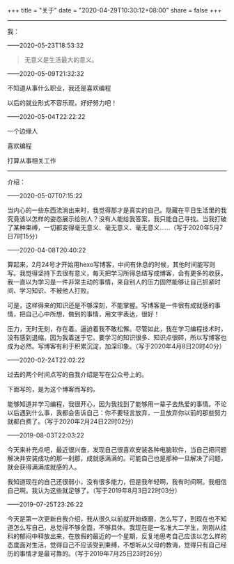 +++
title = "关于" 
date = "2020-04-29T10:30:12+08:00" 
share = false
+++

<!-- require APlayer -->
<link rel="stylesheet" href="https://cdn.jsdelivr.net/npm/aplayer/dist/APlayer.min.css">
<script src="https://cdn.jsdelivr.net/npm/aplayer/dist/APlayer.min.js"></script>
<!-- require MetingJS -->
<script src="https://cdn.jsdelivr.net/npm/meting@2/dist/Meting.min.js"></script>
<meting-js
server="netease"
type="playlist"
id="967686417">
</meting-js>

---

我：

——2020-05-23T18:53:32

> 无意义是生活最大的意义。

——2020-05-09T21:32:32

不知道从事什么职业，我还是喜欢编程

以后的就业形式不容乐观，好好努力吧！

——2020-05-04T22:22:22

一个边缘人

喜欢编程

打算从事相关工作

---

介绍：

——2020-05-07T07:15:22

当内心的一些东西流淌出来时，我觉得那才是真实的自己。隐藏在平日生活里的我究竟该以怎样的姿态展示给别人？没有人能给我答案，我只能自己寻找。当我打破了某种束缚，一切都变得毫无意义、毫无意义、毫无意义……（写于2020年5月7日7时15分）

——2020-04-08T20:40:22

算起来，2月24号才开始用hexo写博客，中间有休息的时候，其他时间能写则写。我觉得坚持下去很有意义，每天把学习所得总结写成博客，会有更多的收获。我一直以为学习是一件非常主动的事情，来自别人的压力固然能够让自己抓紧时间、学习知识、不被他人打败。

可是，这样得来的知识还是不够深刻，不能掌握。写博客是一件很有成就感的事情，把自己心中所想，做到的事情，用文字表达，很好！

压力，无时无刻，存在着。逼迫着我不敢松懈。尽管如此，我在学习编程技术时，没有感到退缩，因为我着迷于它。要学习的知识很多、知识点很碎，所以写博客也成为必然。写博客有利于积累沉淀，加深印象。（写于2020年4月8日20时40分）

——2020-02-24T22:02:22

过去的两个时间点写的自我介绍是写在公众号上的。

下面写的，是为这个博客而写的。

能够知道并学习编程，我很开心，因为我找到了能够用一辈子去热爱的事情。不论以后遇到什么事，我都会告诉自己：你不要轻言放弃，一旦放弃你以前的那些努力就都白费了。（写于2020年2月24日22时02分）

——2019-08-03T22:03:22

今天来补充点吧，最近很兴奋，发现自己很喜欢安装各种电脑软件，当自己把问题解决并安装成功的那一刹那，成就感满满的。可能自己也是那种一旦解决了问题，就会获得满满成就感的人。

我知道现在的自己还很弱小，没有很多能力，但是我年轻啊，我有时间啊。我相信自己啊。我认为这些就足够了。（写于2019年8月3日22时03分）

——2019-07-25T23:26:22

今天是第一次更新自我介绍，我从很久以前就开始琢磨，怎么写了，到现在也不知道怎么写自己，总觉得不够全面，不够具体。我现在是一名准大二学生，刚刚从挂科的郁闷中释放出来，在放假的最近的一个星期，反复地思考自己应该以怎么样的态度面对生活，觉得自己不应该受到束缚，不想听从父母的教诲，觉得只有自己经历的事情才是最可靠的。（写于2019年7月25日23时26分）